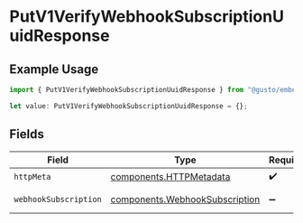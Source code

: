 # PutV1VerifyWebhookSubscriptionUuidResponse

## Example Usage

```typescript
import { PutV1VerifyWebhookSubscriptionUuidResponse } from "@gusto/embedded-api/models/operations/putv1verifywebhooksubscriptionuuid.js";

let value: PutV1VerifyWebhookSubscriptionUuidResponse = {};
```

## Fields

| Field                                                                            | Type                                                                             | Required                                                                         | Description                                                                      |
| -------------------------------------------------------------------------------- | -------------------------------------------------------------------------------- | -------------------------------------------------------------------------------- | -------------------------------------------------------------------------------- |
| `httpMeta`                                                                       | [components.HTTPMetadata](../../models/components/httpmetadata.md)               | :heavy_check_mark:                                                               | N/A                                                                              |
| `webhookSubscription`                                                            | [components.WebhookSubscription](../../models/components/webhooksubscription.md) | :heavy_minus_sign:                                                               | Example response                                                                 |